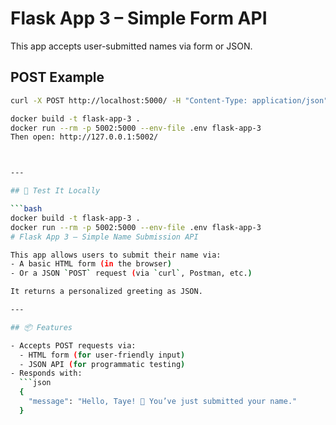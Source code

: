 # Flask App 3 – Simple Form API

This app accepts user-submitted names via form or JSON.

## POST Example

```bash
curl -X POST http://localhost:5000/ -H "Content-Type: application/json" -d '{"name": "Taye"}'

docker build -t flask-app-3 .
docker run --rm -p 5002:5000 --env-file .env flask-app-3
Then open: http://127.0.0.1:5002/



---

## 🧪 Test It Locally

```bash
docker build -t flask-app-3 .
docker run --rm -p 5002:5000 --env-file .env flask-app-3
# Flask App 3 – Simple Name Submission API

This app allows users to submit their name via:
- A basic HTML form (in the browser)
- Or a JSON `POST` request (via `curl`, Postman, etc.)

It returns a personalized greeting as JSON.

---

## 📦 Features

- Accepts POST requests via:
  - HTML form (for user-friendly input)
  - JSON API (for programmatic testing)
- Responds with:
  ```json
  {
    "message": "Hello, Taye! 🎉 You’ve just submitted your name."
  }
